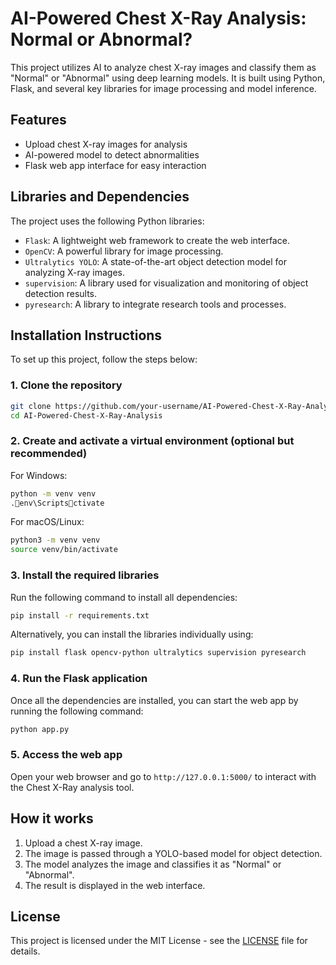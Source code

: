 
# AI-Powered Chest X-Ray Analysis: Normal or Abnormal?

This project utilizes AI to analyze chest X-ray images and classify them as "Normal" or "Abnormal" using deep learning models. It is built using Python, Flask, and several key libraries for image processing and model inference.
  
## Features
- Upload chest X-ray images for analysis
- AI-powered model to detect abnormalities
- Flask web app interface for easy interaction 

## Libraries and Dependencies
The project uses the following Python libraries:
- `Flask`: A lightweight web framework to create the web interface.
- `OpenCV`: A powerful library for image processing.
- `Ultralytics YOLO`: A state-of-the-art object detection model for analyzing X-ray images.
- `supervision`: A library used for visualization and monitoring of object detection results.
- `pyresearch`: A library to integrate research tools and processes.

## Installation Instructions

To set up this project, follow the steps below:

### 1. Clone the repository
```bash
git clone https://github.com/your-username/AI-Powered-Chest-X-Ray-Analysis.git
cd AI-Powered-Chest-X-Ray-Analysis
```

### 2. Create and activate a virtual environment (optional but recommended)
For Windows:
```bash
python -m venv venv
.env\Scriptsctivate
```

For macOS/Linux:
```bash
python3 -m venv venv
source venv/bin/activate
```

### 3. Install the required libraries
Run the following command to install all dependencies:
```bash
pip install -r requirements.txt
```

Alternatively, you can install the libraries individually using:
```bash
pip install flask opencv-python ultralytics supervision pyresearch
```

### 4. Run the Flask application
Once all the dependencies are installed, you can start the web app by running the following command:
```bash
python app.py
```

### 5. Access the web app
Open your web browser and go to `http://127.0.0.1:5000/` to interact with the Chest X-Ray analysis tool.

## How it works
1. Upload a chest X-ray image.
2. The image is passed through a YOLO-based model for object detection.
3. The model analyzes the image and classifies it as "Normal" or "Abnormal".
4. The result is displayed in the web interface.

## License
This project is licensed under the MIT License - see the [LICENSE](LICENSE) file for details.


